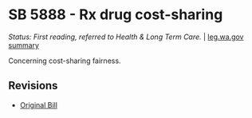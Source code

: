 # SB 5888 - Rx drug cost-sharing
*Status: First reading, referred to Health & Long Term Care.* | [leg.wa.gov summary](https://app.leg.wa.gov/billsummary?BillNumber=5888&Year=2021)

Concerning cost-sharing fairness.

## Revisions
* [Original Bill](1/)